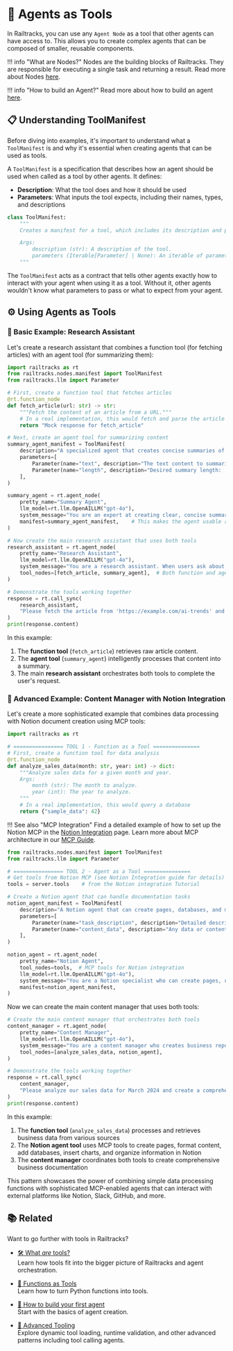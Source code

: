 # 🔧 Agents as Tools

In Railtracks, you can use any `Agent Node` as a tool that other agents can have access to. This allows you to create complex agents that can be composed of smaller, reusable components. 

!!! info "What are Nodes?"
    Nodes are the building blocks of Railtracks. They are responsible for executing a single task and returning a result. Read more about Nodes [here](../../system_internals/node.md).

!!! info "How to build an Agent?"
    Read more about how to build an agent [here](../../tutorials/byfa.md).

## 📋 Understanding ToolManifest

Before diving into examples, it's important to understand what a `ToolManifest` is and why it's essential when creating agents that can be used as tools.

A `ToolManifest` is a specification that describes how an agent should be used when called as a tool by other agents. It defines:

- **Description**: What the tool does and how it should be used
- **Parameters**: What inputs the tool expects, including their names, types, and descriptions

```python
class ToolManifest:
    """
    Creates a manifest for a tool, which includes its description and parameters.

    Args:
        description (str): A description of the tool.
        parameters (Iterable[Parameter] | None): An iterable of parameters for the tool. If None, there are no parameters.
    """
```

The `ToolManifest` acts as a contract that tells other agents exactly how to interact with your agent when using it as a tool. Without it, other agents wouldn't know what parameters to pass or what to expect from your agent.

## ⚙️ Using Agents as Tools

### 🍞 Basic Example: Research Assistant

Let's create a research assistant that combines a function tool (for fetching articles) with an agent tool (for summarizing them):

```python
import railtracks as rt
from railtracks.nodes.manifest import ToolManifest
from railtracks.llm import Parameter

# First, create a function tool that fetches articles
@rt.function_node
def fetch_article(url: str) -> str:
    """Fetch the content of an article from a URL."""
    # In a real implementation, this would fetch and parse the article
    return "Mock response for fetch_article"

# Next, create an agent tool for summarizing content
summary_agent_manifest = ToolManifest(
    description="A specialized agent that creates concise summaries of long texts.",
    parameters=[
        Parameter(name="text", description="The text content to summarize.", type="str"),
        Parameter(name="length", description="Desired summary length: 'short', 'medium', or 'long'.", type="str"),
    ],
)

summary_agent = rt.agent_node(
    pretty_name="Summary Agent",
    llm_model=rt.llm.OpenAILLM("gpt-4o"),
    system_message="You are an expert at creating clear, concise summaries. Always preserve the key points while making the content accessible.",
    manifest=summary_agent_manifest,    # This makes the agent usable as a tool
)

# Now create the main research assistant that uses both tools
research_assistant = rt.agent_node(
    pretty_name="Research Assistant",
    llm_model=rt.llm.OpenAILLM("gpt-4o"),
    system_message="You are a research assistant. When users ask about articles, fetch them and provide summaries.",
    tool_nodes=[fetch_article, summary_agent],  # Both function and agent as tools
)

# Demonstrate the tools working together
response = rt.call_sync(
    research_assistant,
    "Please fetch the article from 'https://example.com/ai-trends' and give me a short summary of the key points."
)
print(response.content)
```

In this example: <br>
1. The **function tool** (`fetch_article`) retrieves raw article content. <br>
2. The **agent tool** (`summary_agent`) intelligently processes that content into a summary. <br>
3. The main **research assistant** orchestrates both tools to complete the user's request. <br>

### 🥪 Advanced Example: Content Manager with Notion Integration

Let's create a more sophisticated example that combines data processing with Notion document creation using MCP tools:

```python
import railtracks as rt

# ================ TOOL 1 - Function as a Tool ===============
# First, create a function tool for data analysis
@rt.function_node
def analyze_sales_data(month: str, year: int) -> dict:
    """Analyze sales data for a given month and year.
    Args:
        month (str): The month to analyze.
        year (int): The year to analyze.
    """
    # In a real implementation, this would query a database
    return {"sample_data": 42}
```
!!! See also "MCP Integration"
    Find a detailed example of how to set up the Notion MCP in the [Notion Integration](../guides/notion.md) page. Learn more about MCP architecture in our [MCP Guide](../mcp/index.md).

```python
from railtracks.nodes.manifest import ToolManifest
from railtracks.llm import Parameter

# ================ TOOL 2 - Agent as a Tool ===============
# Get tools from Notion MCP (see Notion Integration guide for details)
tools = server.tools    # from the Notion integration Tutorial

# Create a Notion agent that can handle documentation tasks
notion_agent_manifest = ToolManifest(
    description="A Notion agent that can create pages, databases, and manage content in Notion workspaces.",
    parameters=[
        Parameter(name="task_description", description="Detailed description of the Notion task to perform.", type="str"),
        Parameter(name="content_data", description="Any data or content to include (as JSON string if structured data).", type="str"),
    ],
)

notion_agent = rt.agent_node(
    pretty_name="Notion Agent",
    tool_nodes=tools,  # MCP tools for Notion integration
    llm_model=rt.llm.OpenAILLM("gpt-4o"),
    system_message="You are a Notion specialist who can create pages, update databases, manage content, and organize information in Notion workspaces.",
    manifest=notion_agent_manifest,
)
```
 Now we can create the main content manager that uses both tools:
```python
# Create the main content manager that orchestrates both tools
content_manager = rt.agent_node(
    pretty_name="Content Manager",
    llm_model=rt.llm.OpenAILLM("gpt-4o"),
    system_message="You are a content manager who creates business reports and documentation. You analyze data and organize it in Notion.",
    tool_nodes=[analyze_sales_data, notion_agent],
)

# Demonstrate the tools working together
response = rt.call_sync(
    content_manager,
    "Please analyze our sales data for March 2024 and create a comprehensive report in Notion. Create a new page called 'Q1 Sales Performance Review' with the analysis results, charts, and key insights organized in a professional format."
)
print(response.content)
```


In this example: <br>
1. The **function tool** (`analyze_sales_data`) processes and retrieves business data from various sources <br>
2. The **Notion agent tool** uses MCP tools to create pages, format content, add databases, insert charts, and organize information in Notion <br>
3. The **content manager** coordinates both tools to create comprehensive business documentation <br>

This pattern showcases the power of combining simple data processing functions with sophisticated MCP-enabled agents that can interact with external platforms like Notion, Slack, GitHub, and more.

## 📚 Related

Want to go further with tools in Railtracks?

* [🛠️ What *are* tools?](../index.md) <br>
  Learn how tools fit into the bigger picture of Railtracks and agent orchestration.

* [🔧 Functions as Tools](./functions_as_tools.md) <br>
  Learn how to turn Python functions into tools.

* [🤖 How to build your first agent](../../tutorials/byfa.md) <br>
  Start with the basics of agent creation.

* [🧠 Advanced Tooling](./advanced_usages.md) <br>
  Explore dynamic tool loading, runtime validation, and other advanced patterns including tool calling agents.